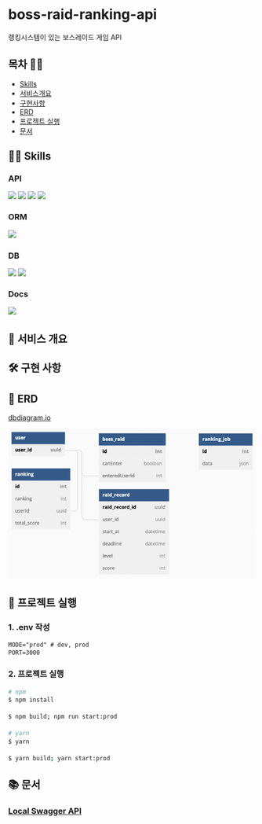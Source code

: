 # boss-raid-ranking-api

랭킹시스템이 있는 보스레이드 게임 API

## 목차 🙇‍♂️

- [Skills](#👨‍🔧-skills)
- [서비스개요](#📑-서비스-개요)
- [구현사항](#🛠-구현-사항)
- [ERD](#🚧-erd)
- [프로젝트 실행](#🚀-프로젝트-실행)
- [문서](#📚-문서)

## 👨‍🔧 Skills

### API

<div>
  <img src="https://img.shields.io/badge/node-16.17.0-339933?logo=node.js"> 
  <img src="https://img.shields.io/badge/TypeScript-4.4.5-3178C6?logo=typescript"> 
  <img src="https://img.shields.io/badge/NestJS-9.0.0-E0234E?logo=NestJS">
  <img src="https://img.shields.io/badge/@nestjs/axios-0.1.0-E0234E">
</div>

### ORM

<img src="https://img.shields.io/badge/TypeORM-0.3.9-orange">

### DB

<img src="https://img.shields.io/badge/sqlite3-5.0.11-4479A1?logo=sqlite">
<img src="https://img.shields.io/badge/redis-7.0.4-FF0000?logo=redis">

### Docs

<img src="https://img.shields.io/badge/Swagger-6.1.0-green?logo=swagger">

## 📑 서비스 개요

## 🛠 구현 사항

## 🚧 ERD

[dbdiagram.io](https://dbdiagram.io/d/63242deb0911f91ba5c6425b)

![](ERD.png)

## 🚀 프로젝트 실행

### 1. .env 작성

```text
MODE="prod" # dev, prod
PORT=3000
```

### 2. 프로젝트 실행

```bash
# npm
$ npm install

$ npm build; npm run start:prod

# yarn
$ yarn

$ yarn build; yarn start:prod
```

## 📚 문서

### [Local Swagger API](http://localhost:3000/docs)
